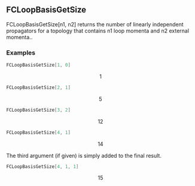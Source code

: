 ##  FCLoopBasisGetSize 

FCLoopBasisGetSize[n1, n2] returns the number of linearly independent propagators for a topology that contains n1 loop momenta and n2 external momenta..

###  Examples 

```mathematica
FCLoopBasisGetSize[1, 0]
```

$$1$$

```mathematica
FCLoopBasisGetSize[2, 1]
```

$$5$$

```mathematica
FCLoopBasisGetSize[3, 2]
```

$$12$$

```mathematica
FCLoopBasisGetSize[4, 1]
```

$$14$$

The third argument (if given) is simply added to the final result.

```mathematica
FCLoopBasisGetSize[4, 1, 1]
```

$$15$$